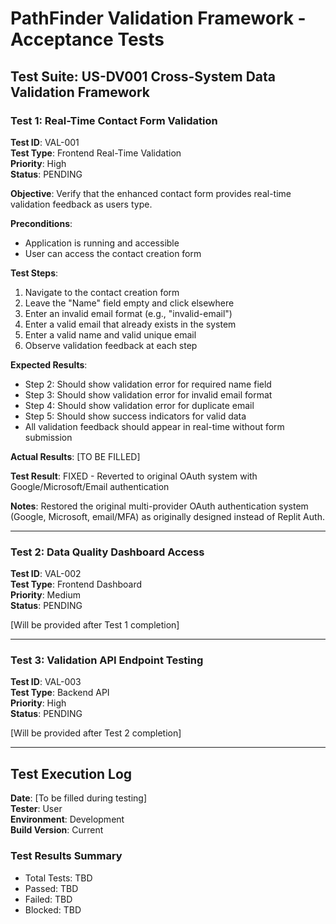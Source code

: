 # PathFinder Validation Framework - Acceptance Tests

## Test Suite: US-DV001 Cross-System Data Validation Framework

### Test 1: Real-Time Contact Form Validation

**Test ID**: VAL-001  
**Test Type**: Frontend Real-Time Validation  
**Priority**: High  
**Status**: PENDING  

**Objective**: Verify that the enhanced contact form provides real-time validation feedback as users type.

**Preconditions**: 
- Application is running and accessible
- User can access the contact creation form

**Test Steps**:
1. Navigate to the contact creation form
2. Leave the "Name" field empty and click elsewhere
3. Enter an invalid email format (e.g., "invalid-email")
4. Enter a valid email that already exists in the system
5. Enter a valid name and valid unique email
6. Observe validation feedback at each step

**Expected Results**:
- Step 2: Should show validation error for required name field
- Step 3: Should show validation error for invalid email format
- Step 4: Should show validation error for duplicate email
- Step 5: Should show success indicators for valid data
- All validation feedback should appear in real-time without form submission

**Actual Results**: [TO BE FILLED]

**Test Result**: FIXED - Reverted to original OAuth system with Google/Microsoft/Email authentication

**Notes**: Restored the original multi-provider OAuth authentication system (Google, Microsoft, email/MFA) as originally designed instead of Replit Auth.

---

### Test 2: Data Quality Dashboard Access

**Test ID**: VAL-002  
**Test Type**: Frontend Dashboard  
**Priority**: Medium  
**Status**: PENDING  

[Will be provided after Test 1 completion]

---

### Test 3: Validation API Endpoint Testing

**Test ID**: VAL-003  
**Test Type**: Backend API  
**Priority**: High  
**Status**: PENDING  

[Will be provided after Test 2 completion]

---

## Test Execution Log

**Date**: [To be filled during testing]  
**Tester**: User  
**Environment**: Development  
**Build Version**: Current

### Test Results Summary
- Total Tests: TBD
- Passed: TBD  
- Failed: TBD
- Blocked: TBD